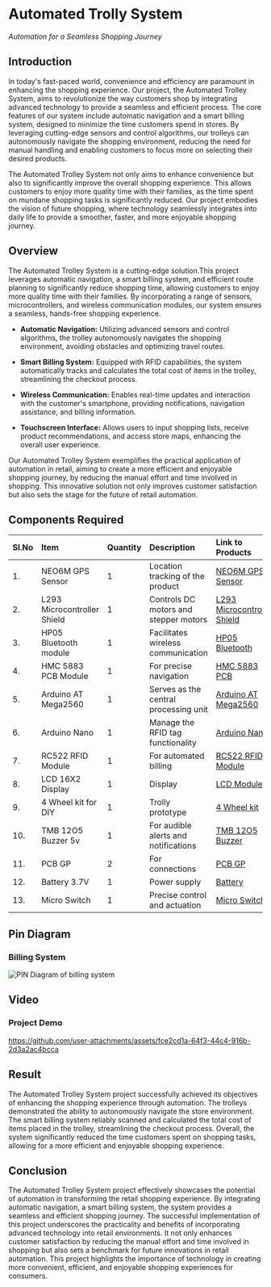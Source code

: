 # Automated Trolly System 
*Automation for a Seamless Shopping Journey*

## Introduction
In today's fast-paced world, convenience and efficiency are paramount in enhancing the shopping experience. Our project, the Automated Trolley System, aims to revolutionize the way customers shop by integrating advanced technology to provide a seamless and efficient process. The core features of our system include automatic navigation and a smart billing system, designed to minimize the time customers spend in stores. By leveraging cutting-edge sensors and control algorithms, our trolleys can autonomously navigate the shopping environment, reducing the need for manual handling and enabling customers to focus more on selecting their desired products.

The Automated Trolley System not only aims to enhance convenience but also to significantly improve the overall shopping experience. This allows customers to enjoy more quality time with their families, as the time spent on mundane shopping tasks is significantly reduced. Our project embodies the vision of future shopping, where technology seamlessly integrates into daily life to provide a smoother, faster, and more enjoyable shopping journey.
## Overview
The Automated Trolley System is a cutting-edge solution.This project leverages automatic navigation, a smart billing system, and efficient route planning to significantly reduce shopping time, allowing customers to enjoy more quality time with their families. By incorporating a range of sensors, microcontrollers, and wireless communication modules, our system ensures a seamless, hands-free shopping experience.
- **Automatic Navigation:** Utilizing advanced sensors and control algorithms, the trolley autonomously navigates the shopping environment, avoiding obstacles and optimizing travel routes.
 
 - **Smart Billing System:** Equipped with RFID  capabilities, the system automatically tracks and calculates the total cost of items in the trolley, streamlining the checkout process.

- **Wireless Communication:** Enables real-time updates and interaction with the customer's smartphone, providing notifications, navigation assistance, and billing information.

- **Touchscreen Interface:** Allows users to input shopping lists, receive product recommendations, and access store maps, enhancing the overall user experience.

Our Automated Trolley System exemplifies the practical application of automation in retail, aiming to create a more efficient and enjoyable shopping journey, by reducing the manual effort and time involved in shopping. This innovative solution not only improves customer satisfaction but also sets the stage for the future of retail automation.
## Components Required

 


|Sl.No| Item | Quantity   | Description |Link to Products|
|:-| :-------- | :------- | :------------------------- |:-----|
| 1. | NEO6M GPS Sensor | 1 |Location tracking of the product|[NEO6M GPS Sensor](https://tinyurl.com/2p97s4dm)
 |2.|L293 Microcontroller Shield|1| Controls DC motors and stepper motors |[L293 Microcontroller Shield](https://tinyurl.com/d922mb9u)|
 3.|HP05 Bluetooth module|1|Facilitates wireless communication|[HP05 Bluetooth](https://tinyurl.com/3yvd5yen)|
 |4.|HMC 5883 PCB Module|1|For precise navigation|[HMC 5883 PCB](https://tinyurl.com/55yh6a9v)|
 |5.|Arduino AT Mega2560|1|Serves as the central processing unit|[Arduino AT Mega2560](https://tinyurl.com/mu68fcwr)|
  6.|Arduino Nano|1|Manage the RFID tag functionality|[Arduino Nano](https://tinyurl.com/yrphrapf)|
 7.|RC522 RFID Module|1|For automated billing|[RC522 RFID Module](https://tinyurl.com/2rj3vszm)|
 8.|LCD 16X2 Display|1|Display|[LCD Module](https://tinyurl.com/3yf4nrry)|
 9.|4 Wheel kit for DIY|1|Trolly prototype |[4 Wheel kit ](https://tinyurl.com/35vwrbvb)|
 10.|TMB 12O5 Buzzer 5v|1|For audible alerts and notifications|[TMB 12O5 Buzzer](https://tinyurl.com/26txtvyt)|
 11.|PCB GP|2|For connections|[ PCB GP](https://tinyurl.com/mrx79reh)|
 12.|Battery 3.7V|1|Power supply|[Battery](https://tinyurl.com/2hcbnp5s)| 
 13.|Micro Switch|1|Precise control and actuation|[Micro Switch](https://tinyurl.com/yc6ynx2h)||

## Pin Diagram
### Billing System
![PIN Diagram of billing system](https://github.com/Hoysa/TECH-TRIOS/assets/174226186/76784bbb-e538-4634-86ca-efea0f72d1b8)

## Video

### Project Demo
https://github.com/user-attachments/assets/fce2cd1a-64f3-44c4-916b-2d3a2ac4bcca

## Result

The Automated Trolley System project successfully achieved its objectives of enhancing the shopping experience through automation. The trolleys demonstrated the ability to autonomously navigate the store environment. The smart billing system reliably scanned and calculated the total cost of items placed in the trolley, streamlining the checkout process. Overall, the system significantly reduced the time customers spent on shopping tasks, allowing for a more efficient and enjoyable shopping experience.

## Conclusion

The Automated Trolley System project effectively showcases the potential of automation in transforming the retail shopping experience. By integrating automatic navigation, a smart billing system, the system provides a seamless and efficient shopping journey. The successful implementation of this project underscores the practicality and benefits of incorporating advanced technology into retail environments. It not only enhances customer satisfaction by reducing the manual effort and time involved in shopping but also sets a benchmark for future innovations in retail automation. This project highlights the importance of technology in creating more convenient, efficient, and enjoyable shopping experiences for consumers.


 







 
